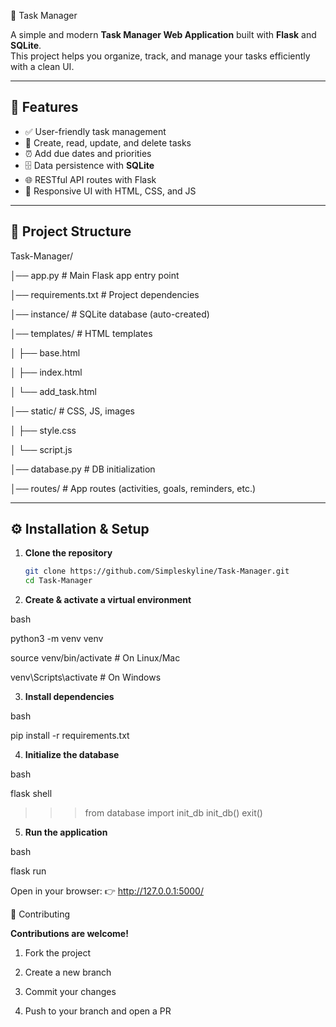 📝 Task Manager

A simple and modern **Task Manager Web Application** built with **Flask** and **SQLite**.  
This project helps you organize, track, and manage your tasks efficiently with a clean UI.

---

## 🚀 Features
- ✅ User-friendly task management
- 📂 Create, read, update, and delete tasks
- ⏰ Add due dates and priorities
- 🗄️ Data persistence with **SQLite**
- 🌐 RESTful API routes with Flask
- 🎨 Responsive UI with HTML, CSS, and JS

---

## 📂 Project Structure

Task-Manager/

│── app.py # Main Flask app entry point

│── requirements.txt # Project dependencies

│── instance/ # SQLite database (auto-created)

│── templates/ # HTML templates

│ ├── base.html

│ ├── index.html

│ └── add_task.html

│── static/ # CSS, JS, images

│ ├── style.css

│ └── script.js

│── database.py # DB initialization

│── routes/ # App routes (activities, goals, reminders, etc.)

---

## ⚙️ Installation & Setup

1. **Clone the repository**
   
   ```bash
   git clone https://github.com/Simpleskyline/Task-Manager.git
   cd Task-Manager

2. **Create & activate a virtual environment**

bash

python3 -m venv venv

source venv/bin/activate   # On Linux/Mac

venv\Scripts\activate      # On Windows

3. **Install dependencies**

bash

pip install -r requirements.txt

4. **Initialize the database**

bash

flask shell
>>> from database import init_db
>>> init_db()
>>> exit()

5. **Run the application**

bash

flask run


Open in your browser: 👉 http://127.0.0.1:5000/

🤝 Contributing

**Contributions are welcome!**

1. Fork the project

2. Create a new branch 

3. Commit your changes

4. Push to your branch and open a PR
